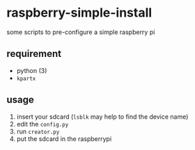 # raspberry-simple-install
some scripts to pre-configure a simple raspberry pi

## requirement
* python (3)
* `kpartx`

## usage

1. insert your sdcard (`lsblk` may help to find the device name)
2. edit the `config.py`
3. run `creator.py`
4. put the sdcard in the raspberrypi
